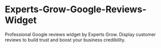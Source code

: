 # Experts-Grow-Google-Reviews-Widget
Professional Google reviews widget by Experts Grow. Display customer reviews to build trust and boost your business credibility.
